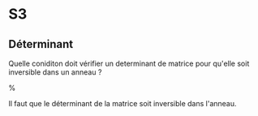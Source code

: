 # S3

## Déterminant

Quelle coniditon doit vérifier un determinant de matrice pour qu'elle
soit inversible dans un anneau ?

%

Il faut que le déterminant de la matrice soit inversible dans l'anneau.
